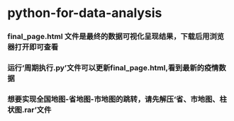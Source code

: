 # python-for-data-analysis
### final_page.html 文件是最终的数据可视化呈现结果，下载后用浏览器打开即可查看
### 运行‘周期执行.py’文件可以更新final_page.html,看到最新的疫情数据
### 想要实现全国地图-省地图-市地图的跳转，请先解压‘省、市地图、柱状图.rar’文件
